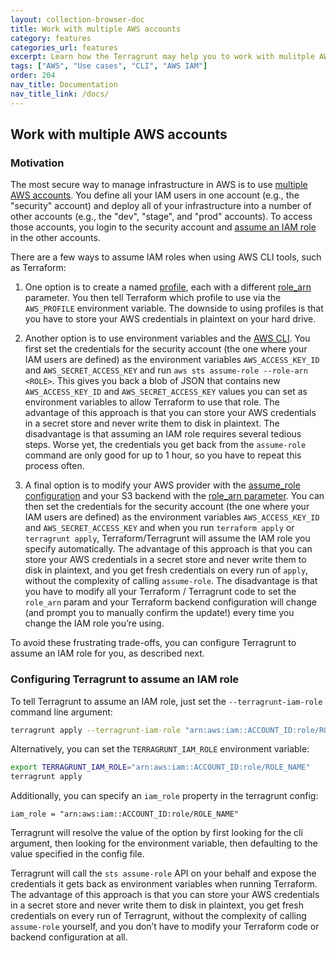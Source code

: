 ```yaml
---
layout: collection-browser-doc
title: Work with multiple AWS accounts
category: features
categories_url: features
excerpt: Learn how the Terragrunt may help you to work with mulitple AWS accounts.
tags: ["AWS", "Use cases", "CLI", "AWS IAM"]
order: 204
nav_title: Documentation
nav_title_link: /docs/
---
```


## Work with multiple AWS accounts

### Motivation

The most secure way to manage infrastructure in AWS is to use [multiple AWS accounts](https://aws.amazon.com/answers/account-management/aws-multi-account-security-strategy/). You define all your IAM users in one account (e.g., the "security" account) and deploy all of your infrastructure into a number of other accounts (e.g., the "dev", "stage", and "prod" accounts). To access those accounts, you login to the security account and [assume an IAM role](http://docs.aws.amazon.com/cli/latest/userguide/cli-roles.html) in the other accounts.

There are a few ways to assume IAM roles when using AWS CLI tools, such as Terraform:

1.  One option is to create a named [profile](http://docs.aws.amazon.com/cli/latest/userguide/cli-multiple-profiles.html), each with a different [role\_arn](http://docs.aws.amazon.com/cli/latest/userguide/cli-roles.html) parameter. You then tell Terraform which profile to use via the `AWS_PROFILE` environment variable. The downside to using profiles is that you have to store your AWS credentials in plaintext on your hard drive.

2.  Another option is to use environment variables and the [AWS CLI](https://aws.amazon.com/cli/). You first set the credentials for the security account (the one where your IAM users are defined) as the environment variables `AWS_ACCESS_KEY_ID` and `AWS_SECRET_ACCESS_KEY` and run `aws sts assume-role --role-arn <ROLE>`. This gives you back a blob of JSON that contains new `AWS_ACCESS_KEY_ID` and `AWS_SECRET_ACCESS_KEY` values you can set as environment variables to allow Terraform to use that role. The advantage of this approach is that you can store your AWS credentials in a secret store and never write them to disk in plaintext. The disadvantage is that assuming an IAM role requires several tedious steps. Worse yet, the credentials you get back from the `assume-role` command are only good for up to 1 hour, so you have to repeat this process often.

3.  A final option is to modify your AWS provider with the [assume\_role configuration](https://www.terraform.io/docs/providers/aws/#assume-role) and your S3 backend with the [role\_arn parameter](https://www.terraform.io/docs/backends/types/s3.html#role_arn). You can then set the credentials for the security account (the one where your IAM users are defined) as the environment variables `AWS_ACCESS_KEY_ID` and `AWS_SECRET_ACCESS_KEY` and when you run `terraform apply` or `terragrunt apply`, Terraform/Terragrunt will assume the IAM role you specify automatically. The advantage of this approach is that you can store your AWS credentials in a secret store and never write them to disk in plaintext, and you get fresh credentials on every run of `apply`, without the complexity of calling `assume-role`. The disadvantage is that you have to modify all your Terraform / Terragrunt code to set the `role_arn` param and your Terraform backend configuration will change (and prompt you to manually confirm the update\!) every time you change the IAM role you’re using.

To avoid these frustrating trade-offs, you can configure Terragrunt to assume an IAM role for you, as described next.

### Configuring Terragrunt to assume an IAM role

To tell Terragrunt to assume an IAM role, just set the `--terragrunt-iam-role` command line argument:

``` bash
terragrunt apply --terragrunt-iam-role "arn:aws:iam::ACCOUNT_ID:role/ROLE_NAME"
```

Alternatively, you can set the `TERRAGRUNT_IAM_ROLE` environment variable:

``` bash
export TERRAGRUNT_IAM_ROLE="arn:aws:iam::ACCOUNT_ID:role/ROLE_NAME"
terragrunt apply
```

Additionally, you can specify an `iam_role` property in the terragrunt config:

``` hcl
iam_role = "arn:aws:iam::ACCOUNT_ID:role/ROLE_NAME"
```

Terragrunt will resolve the value of the option by first looking for the cli argument, then looking for the environment variable, then defaulting to the value specified in the config file.

Terragrunt will call the `sts assume-role` API on your behalf and expose the credentials it gets back as environment variables when running Terraform. The advantage of this approach is that you can store your AWS credentials in a secret store and never write them to disk in plaintext, you get fresh credentials on every run of Terragrunt, without the complexity of calling `assume-role` yourself, and you don’t have to modify your Terraform code or backend configuration at all.
